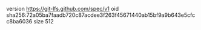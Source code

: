 version https://git-lfs.github.com/spec/v1
oid sha256:72a05ba7faadb720c87acdee3f263f45671440ab15bf9a9b643e5cfcc8ba6036
size 512
